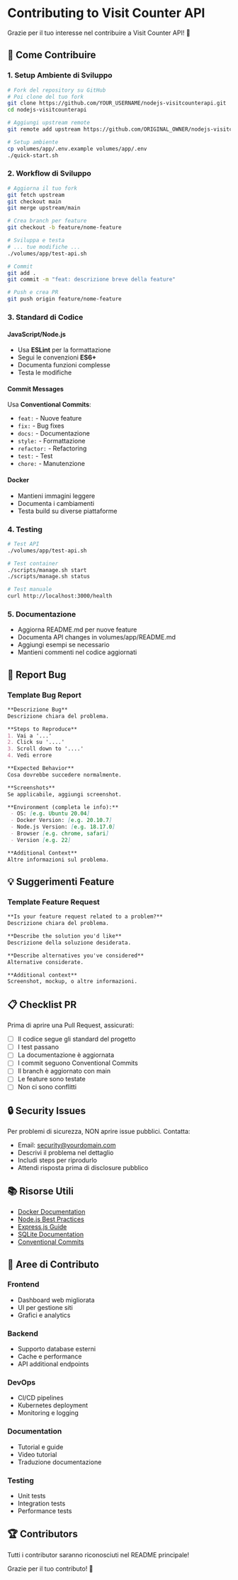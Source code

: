 # Contributing to Visit Counter API

Grazie per il tuo interesse nel contribuire a Visit Counter API! 🎉

## 🤝 Come Contribuire

### 1. Setup Ambiente di Sviluppo

```bash
# Fork del repository su GitHub
# Poi clone del tuo fork
git clone https://github.com/YOUR_USERNAME/nodejs-visitcounterapi.git
cd nodejs-visitcounterapi

# Aggiungi upstream remote
git remote add upstream https://github.com/ORIGINAL_OWNER/nodejs-visitcounterapi.git

# Setup ambiente
cp volumes/app/.env.example volumes/app/.env
./quick-start.sh
```

### 2. Workflow di Sviluppo

```bash
# Aggiorna il tuo fork
git fetch upstream
git checkout main
git merge upstream/main

# Crea branch per feature
git checkout -b feature/nome-feature

# Sviluppa e testa
# ... tue modifiche ...
./volumes/app/test-api.sh

# Commit
git add .
git commit -m "feat: descrizione breve della feature"

# Push e crea PR
git push origin feature/nome-feature
```

### 3. Standard di Codice

#### JavaScript/Node.js
- Usa **ESLint** per la formattazione
- Segui le convenzioni **ES6+**
- Documenta funzioni complesse
- Testa le modifiche

#### Commit Messages
Usa **Conventional Commits**:
- `feat:` - Nuove feature
- `fix:` - Bug fixes
- `docs:` - Documentazione
- `style:` - Formattazione
- `refactor:` - Refactoring
- `test:` - Test
- `chore:` - Manutenzione

#### Docker
- Mantieni immagini leggere
- Documenta i cambiamenti
- Testa build su diverse piattaforme

### 4. Testing

```bash
# Test API
./volumes/app/test-api.sh

# Test container
./scripts/manage.sh start
./scripts/manage.sh status

# Test manuale
curl http://localhost:3000/health
```

### 5. Documentazione

- Aggiorna README.md per nuove feature
- Documenta API changes in volumes/app/README.md
- Aggiungi esempi se necessario
- Mantieni commenti nel codice aggiornati

## 🐛 Report Bug

### Template Bug Report

```markdown
**Descrizione Bug**
Descrizione chiara del problema.

**Steps to Reproduce**
1. Vai a '...'
2. Click su '....'
3. Scroll down to '....'
4. Vedi errore

**Expected Behavior**
Cosa dovrebbe succedere normalmente.

**Screenshots**
Se applicabile, aggiungi screenshot.

**Environment (completa le info):**
 - OS: [e.g. Ubuntu 20.04]
 - Docker Version: [e.g. 20.10.7]
 - Node.js Version: [e.g. 18.17.0]
 - Browser [e.g. chrome, safari]
 - Version [e.g. 22]

**Additional Context**
Altre informazioni sul problema.
```

## 💡 Suggerimenti Feature

### Template Feature Request

```markdown
**Is your feature request related to a problem?**
Descrizione chiara del problema.

**Describe the solution you'd like**
Descrizione della soluzione desiderata.

**Describe alternatives you've considered**
Alternative considerate.

**Additional context**
Screenshot, mockup, o altre informazioni.
```

## 📋 Checklist PR

Prima di aprire una Pull Request, assicurati:

- [ ] Il codice segue gli standard del progetto
- [ ] I test passano
- [ ] La documentazione è aggiornata
- [ ] I commit seguono Conventional Commits
- [ ] Il branch è aggiornato con main
- [ ] Le feature sono testate
- [ ] Non ci sono conflitti

## 🔒 Security Issues

Per problemi di sicurezza, NON aprire issue pubblici. Contatta:
- Email: security@yourdomain.com
- Descrivi il problema nel dettaglio
- Includi steps per riprodurlo
- Attendi risposta prima di disclosure pubblico

## 📚 Risorse Utili

- [Docker Documentation](https://docs.docker.com)
- [Node.js Best Practices](https://github.com/goldbergyoni/nodebestpractices)
- [Express.js Guide](https://expressjs.com/en/guide/)
- [SQLite Documentation](https://sqlite.org/docs.html)
- [Conventional Commits](https://www.conventionalcommits.org/)

## 🎯 Aree di Contributo

### Frontend
- Dashboard web migliorata
- UI per gestione siti
- Grafici e analytics

### Backend
- Supporto database esterni
- Cache e performance
- API additional endpoints

### DevOps
- CI/CD pipelines
- Kubernetes deployment
- Monitoring e logging

### Documentation
- Tutorial e guide
- Video tutorial
- Traduzione documentazione

### Testing
- Unit tests
- Integration tests
- Performance tests

## 🏆 Contributors

Tutti i contributor saranno riconosciuti nel README principale!

Grazie per il tuo contributo! 🙏
